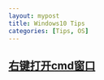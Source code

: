 ```yaml
---
layout: mypost
title: Windows10 Tips
categories: [Tips, OS]
---
```


## [右键打开cmd窗口](https://blog.csdn.net/zyw_anquan/article/details/77712943)